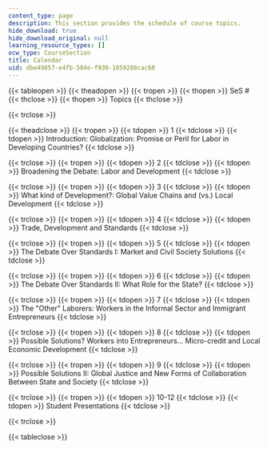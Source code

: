 ```yaml
---
content_type: page
description: This section provides the schedule of course topics.
hide_download: true
hide_download_original: null
learning_resource_types: []
ocw_type: CourseSection
title: Calendar
uid: dbe49857-e4fb-584e-f930-1059288cac60
---
```


{{< tableopen >}}
{{< theadopen >}}
{{< tropen >}}
{{< thopen >}}
SeS #
{{< thclose >}}
{{< thopen >}}
Topics
{{< thclose >}}

{{< trclose >}}

{{< theadclose >}}
{{< tropen >}}
{{< tdopen >}}
1
{{< tdclose >}}
{{< tdopen >}}
Introduction: Globalization: Promise or Peril for Labor in Developing Countries?
{{< tdclose >}}

{{< trclose >}}
{{< tropen >}}
{{< tdopen >}}
2
{{< tdclose >}}
{{< tdopen >}}
Broadening the Debate: Labor and Development
{{< tdclose >}}

{{< trclose >}}
{{< tropen >}}
{{< tdopen >}}
3
{{< tdclose >}}
{{< tdopen >}}
What kind of Development?: Global Value Chains and (vs.) Local Development
{{< tdclose >}}

{{< trclose >}}
{{< tropen >}}
{{< tdopen >}}
4
{{< tdclose >}}
{{< tdopen >}}
Trade, Development and Standards
{{< tdclose >}}

{{< trclose >}}
{{< tropen >}}
{{< tdopen >}}
5
{{< tdclose >}}
{{< tdopen >}}
The Debate Over Standards I: Market and Civil Society Solutions
{{< tdclose >}}

{{< trclose >}}
{{< tropen >}}
{{< tdopen >}}
6
{{< tdclose >}}
{{< tdopen >}}
The Debate Over Standards II: What Role for the State?
{{< tdclose >}}

{{< trclose >}}
{{< tropen >}}
{{< tdopen >}}
7
{{< tdclose >}}
{{< tdopen >}}
The "Other" Laborers: Workers in the Informal Sector and Immigrant Entrepreneurs
{{< tdclose >}}

{{< trclose >}}
{{< tropen >}}
{{< tdopen >}}
8
{{< tdclose >}}
{{< tdopen >}}
Possible Solutions? Workers into Entrepreneurs... Micro-credit and Local Economic Development
{{< tdclose >}}

{{< trclose >}}
{{< tropen >}}
{{< tdopen >}}
9
{{< tdclose >}}
{{< tdopen >}}
Possible Solutions II: Global Justice and New Forms of Collaboration Between State and Society
{{< tdclose >}}

{{< trclose >}}
{{< tropen >}}
{{< tdopen >}}
10-12
{{< tdclose >}}
{{< tdopen >}}
Student Presentations
{{< tdclose >}}

{{< trclose >}}

{{< tableclose >}}